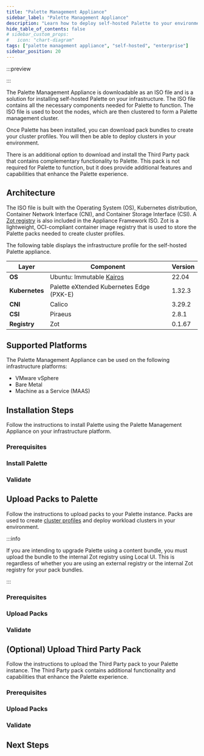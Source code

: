 ```yaml
---
title: "Palette Management Appliance"
sidebar_label: "Palette Management Appliance"
description: "Learn how to deploy self-hosted Palette to your environment using the Palette Management Appliance"
hide_table_of_contents: false
# sidebar_custom_props:
#   icon: "chart-diagram"
tags: ["palette management appliance", "self-hosted", "enterprise"]
sidebar_position: 20
---
```


:::preview

:::

The Palette Management Appliance is downloadable as an ISO file and is a solution for installing self-hosted Palette on
your infrastructure. The ISO file contains all the necessary components needed for Palette to function. The ISO file is
used to boot the nodes, which are then clustered to form a Palette management cluster.

Once Palette has been installed, you can download pack bundles to create your cluster profiles. You will then be able to
deploy clusters in your environment.

There is an additional option to download and install the Third Party pack that contains complementary functionality to
Palette. This pack is not required for Palette to function, but it does provide additional features and capabilities
that enhance the Palette experience.

## Architecture

The ISO file is built with the Operating System (OS), Kubernetes distribution, Container Network Interface (CNI), and
Container Storage Interface (CSI). A [Zot registry](https://zotregistry.dev/) is also included in the Appliance
Framework ISO. Zot is a lightweight, OCI-compliant container image registry that is used to store the Palette packs
needed to create cluster profiles.

The following table displays the infrastructure profile for the self-hosted Palette appliance.

| **Layer**      | **Component**                                 | **Version** |
| -------------- | --------------------------------------------- | ----------- |
| **OS**         | Ubuntu: Immutable [Kairos](https://kairos.io) | 22.04       |
| **Kubernetes** | Palette eXtended Kubernetes Edge (PXK-E)      | 1.32.3      |
| **CNI**        | Calico                                        | 3.29.2      |
| **CSI**        | Piraeus                                       | 2.8.1       |
| **Registry**   | Zot                                           | 0.1.67      |

## Supported Platforms

The Palette Management Appliance can be used on the following infrastructure platforms:

- VMware vSphere
- Bare Metal
- Machine as a Service (MAAS)

## Installation Steps

Follow the instructions to install Palette using the Palette Management Appliance on your infrastructure platform.

### Prerequisites

<PartialsComponent
  category="self-hosted"
  name="installation-steps-prereqs"
  edition="Palette"
  version="Palette"
  iso="Palette Enterprise"
  app="Palette Management Appliance"
/>

### Install Palette

<PartialsComponent
  category="self-hosted"
  name="installation-steps-enablement"
  edition="Palette"
  version="Palette"
  iso="Palette Enterprise"
  app="Palette Management Appliance"
/>

### Validate

<PartialsComponent
  category="self-hosted"
  name="installation-steps-validate"
  edition="Palette"
  version="Palette"
  iso="Palette Enterprise"
  app="Palette Management Appliance"
/>

## Upload Packs to Palette

Follow the instructions to upload packs to your Palette instance. Packs are used to create
[cluster profiles](../../profiles/cluster-profiles/cluster-profiles.md) and deploy workload clusters in your
environment.

:::info

If you are intending to upgrade Palette using a content bundle, you must upload the bundle to the internal Zot registry
using Local UI. This is regardless of whether you are using an external registry or the internal Zot registry for your
pack bundles.

:::

### Prerequisites

<PartialsComponent
  category="self-hosted"
  name="upload-packs-prereqs"
  edition="Palette"
  version="Palette"
  iso="Palette Enterprise"
  app="Palette Management Appliance"
/>

### Upload Packs

<PartialsComponent
  category="self-hosted"
  name="upload-packs-enablement"
  edition="Palette"
  version="Palette"
  iso="Palette Enterprise"
  app="Palette Management Appliance"
/>

### Validate

<PartialsComponent
  category="self-hosted"
  name="upload-packs-validate"
  edition="Palette"
  version="Palette"
  iso="Palette Enterprise"
  app="Palette Management Appliance"
/>

## (Optional) Upload Third Party Pack

Follow the instructions to upload the Third Party pack to your Palette instance. The Third Party pack contains
additional functionality and capabilities that enhance the Palette experience.

### Prerequisites

<PartialsComponent
  category="self-hosted"
  name="upload-third-party-pack-prereqs"
  edition="Palette"
  version="Palette"
  iso="Palette Enterprise"
  app="Palette Management Appliance"
/>

### Upload Packs

<PartialsComponent
  category="self-hosted"
  name="upload-third-party-pack-enablement"
  edition="Palette"
  version="Palette"
  iso="Palette Enterprise"
  app="Palette Management Appliance"
/>

### Validate

<PartialsComponent
  category="self-hosted"
  name="upload-third-party-pack-validate"
  edition="Palette"
  version="Palette"
  iso="Palette Enterprise"
  app="Palette Management Appliance"
/>

## Next Steps

<PartialsComponent
  category="self-hosted"
  name="next-steps"
  edition="Palette"
  version="Palette"
  iso="Palette Enterprise"
  app="Palette Management Appliance"
/>
